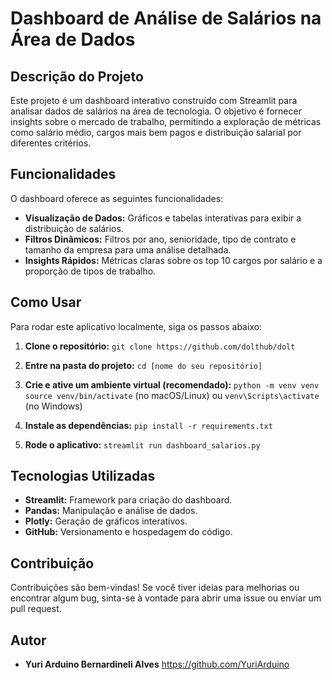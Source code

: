 # Dashboard de Análise de Salários na Área de Dados

## Descrição do Projeto

Este projeto é um dashboard interativo construído com Streamlit para analisar dados de salários na área de tecnologia. O objetivo é fornecer insights sobre o mercado de trabalho, permitindo a exploração de métricas como salário médio, cargos mais bem pagos e distribuição salarial por diferentes critérios.

## Funcionalidades

O dashboard oferece as seguintes funcionalidades:

* **Visualização de Dados:** Gráficos e tabelas interativas para exibir a distribuição de salários.
* **Filtros Dinâmicos:** Filtros por ano, senioridade, tipo de contrato e tamanho da empresa para uma análise detalhada.
* **Insights Rápidos:** Métricas claras sobre os top 10 cargos por salário e a proporção de tipos de trabalho.

## Como Usar

Para rodar este aplicativo localmente, siga os passos abaixo:

1.  **Clone o repositório:**
    `git clone https://github.com/dolthub/dolt`

2.  **Entre na pasta do projeto:**
    `cd [nome do seu repositório]`

3.  **Crie e ative um ambiente virtual (recomendado):**
    `python -m venv venv`
    `source venv/bin/activate` (no macOS/Linux) ou `venv\Scripts\activate` (no Windows)

4.  **Instale as dependências:**
    `pip install -r requirements.txt`

5.  **Rode o aplicativo:**
    `streamlit run dashboard_salarios.py`

## Tecnologias Utilizadas

* **Streamlit:** Framework para criação do dashboard.
* **Pandas:** Manipulação e análise de dados.
* **Plotly:** Geração de gráficos interativos.
* **GitHub:** Versionamento e hospedagem do código.

## Contribuição

Contribuições são bem-vindas! Se você tiver ideias para melhorias ou encontrar algum bug, sinta-se à vontade para abrir uma issue ou enviar um pull request.

## Autor

- **Yuri Arduino Bernardineli Alves**
https://github.com/YuriArduino
